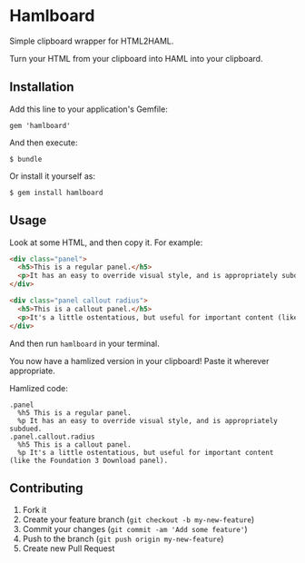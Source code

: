 # Hamlboard

Simple clipboard wrapper for HTML2HAML.

Turn your HTML from your clipboard into HAML into your clipboard.

## Installation

Add this line to your application's Gemfile:

    gem 'hamlboard'

And then execute:

    $ bundle

Or install it yourself as:

    $ gem install hamlboard

## Usage

Look at some HTML, and then copy it. For example:

```html
<div class="panel">
  <h5>This is a regular panel.</h5>
  <p>It has an easy to override visual style, and is appropriately subdued.</p>
</div>

<div class="panel callout radius">
  <h5>This is a callout panel.</h5>
  <p>It's a little ostentatious, but useful for important content (like the Foundation 3 Download panel).</p>
</div>
```

And then run `hamlboard` in your terminal.

You now have a hamlized version in your clipboard! Paste it wherever
appropriate.

Hamlized code:

```haml
.panel
  %h5 This is a regular panel.
  %p It has an easy to override visual style, and is appropriately subdued.
.panel.callout.radius
  %h5 This is a callout panel.
  %p It's a little ostentatious, but useful for important content (like the Foundation 3 Download panel).
```

## Contributing

1. Fork it
2. Create your feature branch (`git checkout -b my-new-feature`)
3. Commit your changes (`git commit -am 'Add some feature'`)
4. Push to the branch (`git push origin my-new-feature`)
5. Create new Pull Request
